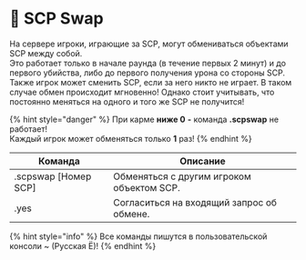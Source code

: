 # 🔄 SCP Swap

На сервере игроки, играющие за SCP, могут обмениваться объектами SCP между собой.\
Это работает только в начале раунда (в течение первых 2 минут) и до первого убийства, либо до первого получения урона со стороны SCP.\
Также игрок может сменить SCP, если за него никто не играет. В таком случае обмен происходит мгновенно! Однако стоит учитывать, что постоянно меняться на одного и того же SCP не получится!

{% hint style="danger" %}
При карме **ниже 0** **-** команда **.scpswap** не работает!\
Каждый игрок может обменяться только **1** раз!
{% endhint %}

| Команда               | Описание                                  |
| --------------------- | ----------------------------------------- |
| .scpswap \[Номер SCP] | Обменяться с другим игроком объектом SCP. |
| .yes                  | Согласиться на входящий запрос об обмене. |

{% hint style="info" %}
Все команды пишутся в пользовательской консоли \~ (Русская Ё)!
{% endhint %}
